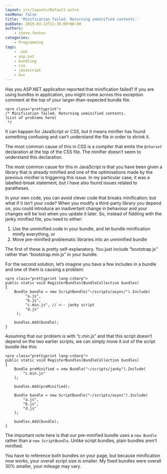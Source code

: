 ```yaml
---
layout: src/layouts/Default.astro
navMenu: false
title: 'Minification failed. Returning unminified contents.'
pubDate: 2019-03-13T11:39:09+00:00
authors:
    - steve-fenton
categories:
    - Programming
tags:
    - .net
    - asp.net
    - bundling
    - css
    - javascript
    - mvc
---
```


Has you ASP.NET applicaiton reported that minification failed? If you are using bundles in application, you might come across this exception comment at the top of your larger-than-expected bundle file.

```
<pre class="prettyprint">
/* Minification failed. Returning unminified contents.
(List of problems here)
 */
```
It can happen for JavaScript or CSS, but it means minifier has found something confusing and can’t understand the file in order to shrink it.

The most common cause of this in CSS is a compiler that emits the `@charset` declaration at the top of the CSS file. The minifier doesn’t seem to understand this declaration.

The most common cause for this in JavaScript is that you have been given a library that is already minified and one of the optimisations made by the previous minifier is triggering this issue. In my particular case, it was a labelled-break statement, but I have also found issues related to paratheses.

In your own code, you can avoid clever code that breaks minification; but what if it isn’t your code? When you modify a third-party library you depend on, you could introduce an inadvertant change in behaviour and your changes will be lost when you update it later. So, instead of fiddling with the janky minified file, you need to either:

1. Use the unminified code in your bundle, and let bundle minification minify everything, or
2. Move pre-minified problematic libraries into an unminified bundle

The first of these is pretty self-explanatory. You just include “bootstrap.js” rather than “bootstrap.min.js” in your bundle.

For the second solution, let’s imagine you have a few includes in a bundle and one of them is causing a problem:

```
<pre class="prettyprint lang-csharp">
public static void RegisterBundles(BundleCollection bundles)
{
    Bundle bundle = new ScriptBundle("~/scripts/async/").Include(
         "a.js",
         "b.js",
         "c.min.js", // <-- janky script
         "d.js"
     );

    bundles.Add(bundle);
}
```
Assuming that our problem is with “c.min.js” and that this script doesn’t depend on the two earlier scripts, we can simply move it out of the script bundle like this:

```
<pre class="prettyprint lang-csharp">
public static void RegisterBundles(BundleCollection bundles)
{
    Bundle preMinified = new Bundle("~/scripts/janky").Include(
        "c.min.js"
    );

    bundles.Add(preMinified);

    Bundle bundle = new ScriptBundle("~/scripts/async").Include(
        "a.js",
        "b.js",
        "d.js"
    );

    bundles.Add(bundle);
}
```
The important note here is that our pre-minified bundle uses a `new Bundle` rather than a `new ScriptBundle`. Unlike script bundles, plain bundles aren’t minified.

You have to reference both bundles on your page, but because minification now works, your overall script size is smaller. My fixed bundles were overall 30% smaller, your mileage may vary.